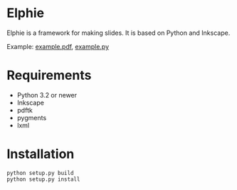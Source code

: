 # Elphie

Elphie is a framework for making slides.
It is based on Python and Inkscape.

Example: [example.pdf](example/example.pdf), [example.py](example/example.py)

# Requirements

* Python 3.2 or newer
* Inkscape
* pdftk
* pygments
* lxml

# Installation

    python setup.py build
    python setup.py install
